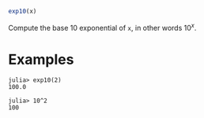 ```julia
exp10(x)
```

Compute the base 10 exponential of `x`, in other words $10^x$.

# Examples

```jldoctest
julia> exp10(2)
100.0

julia> 10^2
100
```
